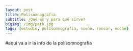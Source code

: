 ```yaml
---
layout: post
title: Polisomnografia
subtitle: ¿Qué es y para qué sirve?
bigimg: /img/path.jpg
tags: [estudio, polisomnografia, sueño, roncar, noche]
---
```


#aqui va a ir la info de la polisomnografia 
